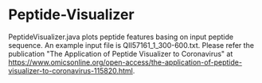 # Peptide-Visualizer
PeptideVisualizer.java plots peptide features basing on input peptide sequence.
An example input file is QII57161_1_300-600.txt.
Please refer the publication "The Application of Peptide Visualizer to Coronavirus" at https://www.omicsonline.org/open-access/the-application-of-peptide-visualizer-to-coronavirus-115820.html.
